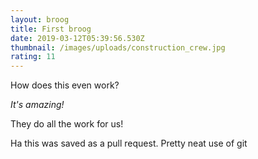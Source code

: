 ```yaml
---
layout: broog
title: First broog
date: 2019-03-12T05:39:56.530Z
thumbnail: /images/uploads/construction_crew.jpg
rating: 11
---
```

How does this even work?

_It's amazing!_

They do all the work for us!

Ha this was saved as a pull request.  Pretty neat use of git
